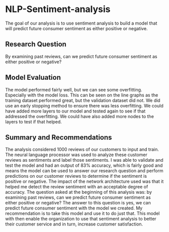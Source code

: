 # NLP-Sentiment-analysis
The goal of our analysis is to use sentiment analysis to build a model that will predict future consumer sentiment as either positive or negative.

## Research Question
By examining past reviews, can we predict future consumer sentiment as either positive or negative?

## Model Evaluation
The model performed fairly well, but we can see some overfitting. Especially with the model loss. This can be seen on the line graphs as the training dataset performed great, but the validation dataset did not. We did use an early stopping method to ensure there was less overfitting. We could have added more layers to our model and tested again to see if that addressed the overfitting. We could have also added more nodes to the layers to test if that helped.

## Summary and Recommendations
The analysis considered 1000 reviews of our customers to input and train. The neural language processor was used to analyze these customer reviews as sentiments and label those sentiments. I was able to validate and test the model and had an output of 83% accuracy, which is fairly good and means the model can be used to answer our research question and perform predictions on our customer reviews to determine if the sentiment is positive or negative. The impact of the network architecture used was that it helped me detect the review sentiment with an acceptable degree of accuracy. 
The question asked at the beginning of this analysis was: by examining past reviews, can we predict future consumer sentiment as either positive or negative? The answer to this question is yes, we can predict future consumer sentiment with the model we created. My recommendation is to take this model and use it to do just that. This model with then enable the organization to use that sentiment analysis to better their customer service and in turn, increase customer satisfaction.
